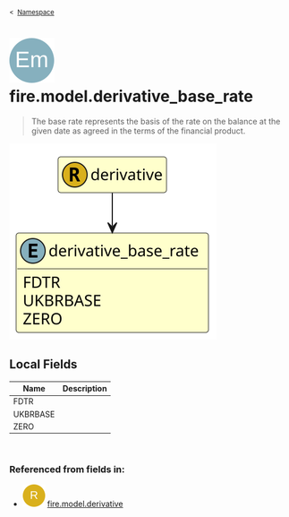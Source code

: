 <sub>&lt;&nbsp; [Namespace](index.md)</sub>
# <img src='images/enumType-lg.svg'/> fire.model.derivative_base_rate
>  
>The base rate represents the basis of the rate on the balance at the given date as agreed in the terms of the financial product.
> 
<img src='images/fire.model.derivative_base_rate.svg'/>


## Local Fields


| Name        | Description |
| ----------- | ----------- |
| FDTR |   |
| UKBRBASE |   |
| ZERO |   |

<br/>

### Referenced from fields in:
- <img src='images/recordType.svg'/> [fire.model.derivative](UDT-fire.model.derivative.md)
